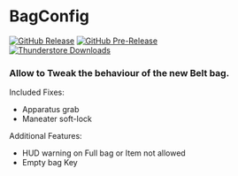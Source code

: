 BagConfig
============
[![GitHub Release](https://img.shields.io/github/v/release/mattymatty97/LTC_BagConfig?display_name=release&logo=github&logoColor=white)](https://github.com/mattymatty97/LTC_BagConfig/releases/latest)
[![GitHub Pre-Release](https://img.shields.io/github/v/release/mattymatty97/LTC_BagConfig?include_prereleases&display_name=release&logo=github&logoColor=white&label=preview)](https://github.com/mattymatty97/LTC_BagConfig/releases)  
[![Thunderstore Downloads](https://img.shields.io/thunderstore/dt/mattymatty/BagConfig?style=flat&logo=thunderstore&logoColor=white&label=thunderstore)](https://thunderstore.io/c/lethal-company/p/mattymatty/BagConfig/)

### Allow to Tweak the behaviour of the new Belt bag.

Included Fixes:
- Apparatus grab
- Maneater soft-lock

Additional Features:
- HUD warning on Full bag or Item not allowed
- Empty bag Key
